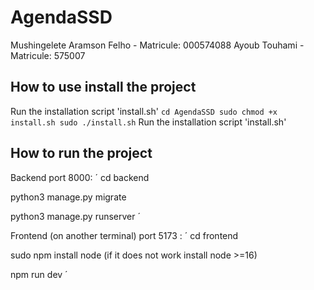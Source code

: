 # AgendaSSD

Mushingelete Aramson Felho - Matricule: 000574088
Ayoub Touhami - Matricule: 575007


## How to use install the project

Run the installation script 'install.sh'
`
cd AgendaSSD
sudo chmod +x install.sh
sudo ./install.sh
`
Run the installation script 'install.sh'

## How to run the project

Backend port 8000:
 ´
cd backend

python3 manage.py migrate

python3 manage.py runserver
 ´

 Frontend (on another terminal) port 5173 :
 ´
cd frontend

sudo npm install node (if it does not work install node >=16)

npm run dev
 ´ 

